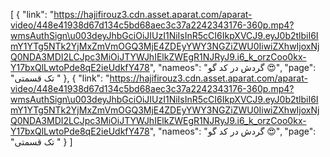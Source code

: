 [
  {
    "link": "https://hajifirouz3.cdn.asset.aparat.com/aparat-video/448e41938d67d134c5bd68aec3c37a2242343176-360p.mp4?wmsAuthSign\u003deyJhbGciOiJIUzI1NiIsInR5cCI6IkpXVCJ9.eyJ0b2tlbiI6ImY1YTg5NTk2YjMxZmVmOGQ3MjE4ZDEyYWY3NGZiZWU0IiwiZXhwIjoxNjQ0NDA3MDI2LCJpc3MiOiJTYWJhIElkZWEgR1NJRyJ9.i6_k_orzCoo0kx-Y17bxQlLwtoPde8qE2ieUdkfY478",
    "nameos": "گردش در کد گو 😍",
    "page": "تک قسمتی "
  },
  {
    "link": "https://hajifirouz3.cdn.asset.aparat.com/aparat-video/448e41938d67d134c5bd68aec3c37a2242343176-360p.mp4?wmsAuthSign\u003deyJhbGciOiJIUzI1NiIsInR5cCI6IkpXVCJ9.eyJ0b2tlbiI6ImY1YTg5NTk2YjMxZmVmOGQ3MjE4ZDEyYWY3NGZiZWU0IiwiZXhwIjoxNjQ0NDA3MDI2LCJpc3MiOiJTYWJhIElkZWEgR1NJRyJ9.i6_k_orzCoo0kx-Y17bxQlLwtoPde8qE2ieUdkfY478",
    "nameos": "گردش در کد گو 😍",
    "page": "تک قسمتی "
  }
]
